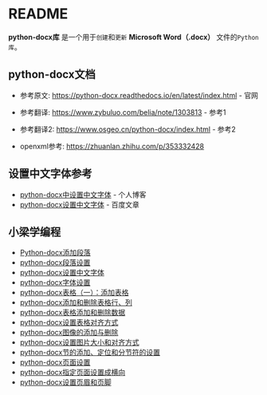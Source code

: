 # README

**python-docx库** 是一个用于`创建`和`更新` **Microsoft Word（.docx）** 文件的`Python库`。

## python-docx文档

* 参考原文: <https://python-docx.readthedocs.io/en/latest/index.html> - 官网
* 参考翻译: <https://www.zybuluo.com/belia/note/1303813> - 参考1
* 参考翻译2: <https://www.osgeo.cn/python-docx/index.html> - 参考2

* openxml参考: <https://zhuanlan.zhihu.com/p/353332428>

## 设置中文字体参考

* [python-docx中设置中文字体](http://www.jhanmath.com/?p=130) - 个人博客
* [python-docx设置中文字体](http://baijiahao.baidu.com/s?id=1663508248875988550) - 百度文章

## 小梁学编程

* [Python-docx添加段落](https://baijiahao.baidu.com/s?id=1663222381110715081)
* [python-docx段落设置](https://baijiahao.baidu.com/s?id=1663325988716544457)
* [python-docx设置中文字体](https://baijiahao.baidu.com/s?id=1663508248875988550)
* [python-docx字体设置](https://baijiahao.baidu.com/s?id=1663765175326104525)
* [python-docx表格（一）：添加表格](https://baijiahao.baidu.com/s?id=1664116924629415335)
* [python-docx添加和删除表格行、列](https://baijiahao.baidu.com/s?id=1664194316556491797)
* [python-docx表格添加和删除数据](https://baijiahao.baidu.com/s?id=1664296985354372040)
* [python-docx设置表格对齐方式](https://baijiahao.baidu.com/s?id=1664476132973597291)
* [python-docx图像的添加与删除](https://baijiahao.baidu.com/s?id=1664569240606934226)
* [python-docx设置图片大小和对齐方式](https://baijiahao.baidu.com/s?id=1664759569158414865)
* [python-docx节的添加、定位和分节符的设置](https://baijiahao.baidu.com/s?id=1664860838370171501)
* [python-docx页面设置](https://baijiahao.baidu.com/s?id=1664903484937508104)
* [python-docx指定页面设置成横向](https://baijiahao.baidu.com/s?id=1665028380582245274)
* [python-docx设置页眉和页脚](https://baijiahao.baidu.com/s?id=1665454009794833226)
